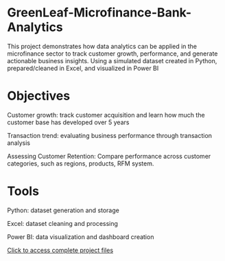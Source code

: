 # GreenLeaf-Microfinance-Bank-Analytics
This project demonstrates how data analytics can be applied in the microfinance sector to track customer growth, performance, and generate actionable business insights. Using a simulated dataset created in Python, prepared/cleaned in Excel, and visualized in Power BI

# Objectives
Customer growth: track customer acquisition and learn how much the customer base has developed over 5 years

Transaction trend: evaluating business performance through transaction analysis

Assessing Customer Retention: Compare performance across customer categories, such as regions, products, RFM system.

# Tools
Python: dataset generation and storage

Excel: dataset cleaning and processing

Power BI: data visualization and dashboard creation

[Click to access complete project files](https://drive.google.com/drive/folders/1OLv0_Dlk_0NW2rfxxhHhBVdgwxL9UYZV?usp=drive_link)
